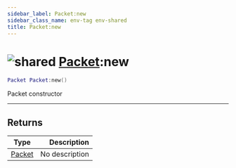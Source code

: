 ```yaml
---
sidebar_label: Packet:new
sidebar_class_name: env-tag env-shared
title: Packet:new
---
```


# <img src='/img/wiki/shared.png' alt='shared' classname='env-tag' /> [Packet](../packet/README.md):new

```lua
Packet Packet:new()
```

Packet constructor<br/>

-----------------
## Returns

| Type   | Description |
| ------ | ----------: |
| [Packet](../packet/README.md) | No description |
